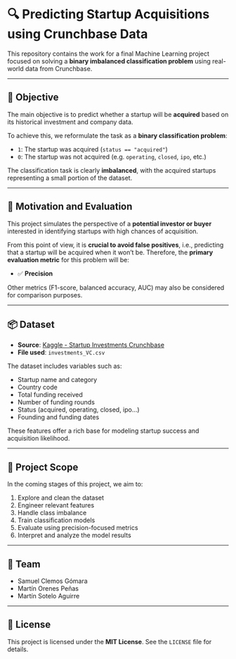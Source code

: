 # 🔍 Predicting Startup Acquisitions using Crunchbase Data

This repository contains the work for a final Machine Learning project focused on solving a **binary imbalanced classification problem** using real-world data from Crunchbase.

---

## 🎯 Objective

The main objective is to predict whether a startup will be **acquired** based on its historical investment and company data.

To achieve this, we reformulate the task as a **binary classification problem**:

- `1`: The startup was acquired (`status == "acquired"`)
- `0`: The startup was not acquired (e.g. `operating`, `closed`, `ipo`, etc.)

The classification task is clearly **imbalanced**, with the acquired startups representing a small portion of the dataset.

---

## 🤖 Motivation and Evaluation

This project simulates the perspective of a **potential investor or buyer** interested in identifying startups with high chances of acquisition.

From this point of view, it is **crucial to avoid false positives**, i.e., predicting that a startup will be acquired when it won’t be. Therefore, the **primary evaluation metric** for this problem will be:

- ✅ **Precision**

Other metrics (F1-score, balanced accuracy, AUC) may also be considered for comparison purposes.

---

## 📦 Dataset

- **Source**: [Kaggle - Startup Investments Crunchbase](https://www.kaggle.com/datasets/arindam235/startup-investments-crunchbase/data)
- **File used**: `investments_VC.csv`

The dataset includes variables such as:

- Startup name and category
- Country code
- Total funding received
- Number of funding rounds
- Status (acquired, operating, closed, ipo…)
- Founding and funding dates

These features offer a rich base for modeling startup success and acquisition likelihood.

---

## 🧩 Project Scope

In the coming stages of this project, we aim to:

1. Explore and clean the dataset
2. Engineer relevant features
3. Handle class imbalance
4. Train classification models
5. Evaluate using precision-focused metrics
6. Interpret and analyze the model results

---

## 👥 Team

- Samuel Clemos Gómara
- Martín Orenes Peñas  
- Martín Sotelo Aguirre
 
---

## 📄 License
This project is licensed under the **MIT License**. See the `LICENSE` file for details.
